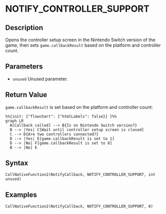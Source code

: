# NOTIFY_CONTROLLER_SUPPORT

## Description
Opens the controller setup screen in the Nintendo Switch version of the game, then sets `game.callbackResult` based on the platform and controller count.

## Parameters
- `unused`
Unused parameter.

## Return Value
`game.callbackResult` is set based on the platform and controller count:
``` mermaid
%%{init: {"flowchart": {"htmlLabels": false}} }%%
graph LR
  A[Callback called] --> B{Is on Nintendo Switch version?}
  B --> |Yes| C[Wait until controller setup screen is closed]
  C --> D{Are two controllers connected?}
  D --> |Yes| E[game.callbackResult is set to 1]
  D --> |No| F[game.callbackResult is set to 0]
  B --> |No| E
```

## Syntax
```
CallNativeFunction2(NotifyCallback, NOTIFY_CONTROLLER_SUPPORT, int unused)
```

## Examples
```
CallNativeFunction2(NotifyCallback, NOTIFY_CONTROLLER_SUPPORT, 0)
```